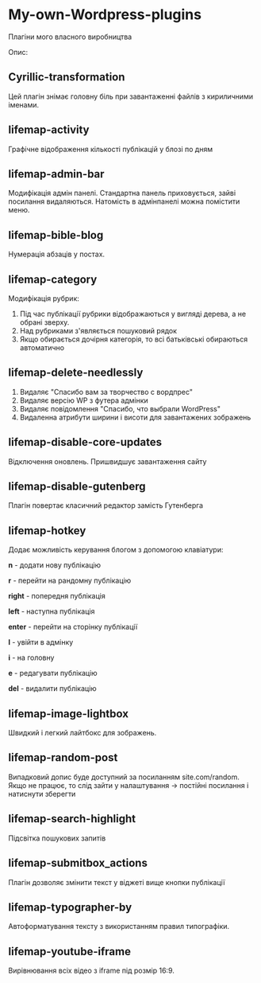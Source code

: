 # My-own-Wordpress-plugins
Плагіни мого власного виробництва

Опис:

## Cyrillic-transformation

Цей плагін знімає головну біль при завантаженні файлів з кириличними іменами.

## lifemap-activity

Графічне відображення кількості публікацій у блозі по дням

## lifemap-admin-bar

Модифікація адмін панелі. Стандартна панель приховується, зайві посилання видаляються. Натомість в адмінпанелі можна помістити меню.

## lifemap-bible-blog

Нумерація абзаців у постах.

## lifemap-category

Модифікація рубрик:
1) Під час публікації рубрики відображаються у вигляді дерева, а не обрані зверху.
2) Над рубриками з'являється пошуковий рядок
3) Якщо обирається дочірня категорія, то всі батьківські обираються автоматично

## lifemap-delete-needlessly

1) Видаляє "Спасибо вам за творчество с вордпрес"
2) Видаляє версію WP з футера адмінки
3) Видаляє повідомлення "Спасибо, что выбрали WordPress"
4) Видаленна атрибути ширини і висоти для завантажених зображень

## lifemap-disable-core-updates

Відключення оновлень. Пришвидшує завантаження сайту

## lifemap-disable-gutenberg

Плагін повертає класичний редактор замість Гутенберга

## lifemap-hotkey

Додає можливість керування блогом з допомогою клавіатури:

<b>n</b> - додати нову публікацію

<b>r</b> - перейти на рандомну публікацію

<b>right</b> - попередня публікація

<b>left</b> - наступна публікація

<b>enter</b> - перейти на сторінку публікації

<b>l</b> - увійти в адмінку

<b>i</b> - на головну

<b>e</b> - редагувати публікацію

<b>del</b> - видалити публікацію

## lifemap-image-lightbox

Швидкий і легкий лайтбокс для зображень.

## lifemap-random-post

Випадковий допис буде доступний за посиланням site.com/random. Якщо не працює, то слід зайти у налаштування -> постійні посилання і натиснути зберегти

## lifemap-search-highlight

Підсвітка пошукових запитів

## lifemap-submitbox_actions

Плагін дозволяє змінити текст у віджеті вище кнопки публікації

## lifemap-typographer-by

Автоформатування тексту з використанням правил типографіки.

## lifemap-youtube-iframe

Вирівнювання всіх відео з iframe під розмір 16:9.
